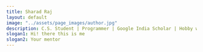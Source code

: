 ```yaml
---
title: Sharad Raj
layout: default
image: "../assets/page_images/author.jpg"
description: C.S. Student | Programmer | Google India Scholar | Hobby writer
slogan1: Hi! there this is me
slogan2: Your mentor
---
```


<!-- ![This is me](http://www.gravatar.com/avatar/61a63a69761bb90c7cc0eb0e816a9285?s=350)  -->